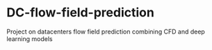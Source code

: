 # DC-flow-field-prediction
Project on datacenters flow field prediction combining CFD and deep learning models
